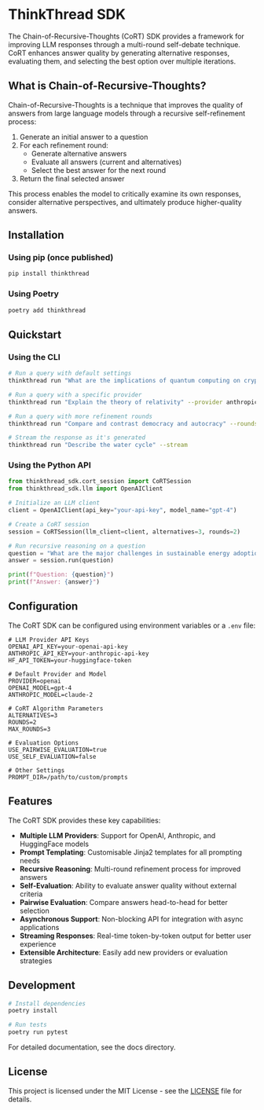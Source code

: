# ThinkThread SDK

The Chain-of-Recursive-Thoughts (CoRT) SDK provides a framework for improving LLM responses through a multi-round self-debate technique. CoRT enhances answer quality by generating alternative responses, evaluating them, and selecting the best option over multiple iterations.

## What is Chain-of-Recursive-Thoughts?

Chain-of-Recursive-Thoughts is a technique that improves the quality of answers from large language models through a recursive self-refinement process:

1. Generate an initial answer to a question
2. For each refinement round:
   - Generate alternative answers
   - Evaluate all answers (current and alternatives)
   - Select the best answer for the next round
3. Return the final selected answer

This process enables the model to critically examine its own responses, consider alternative perspectives, and ultimately produce higher-quality answers.

## Installation

### Using pip (once published)

```bash
pip install thinkthread
```

### Using Poetry

```bash
poetry add thinkthread
```

## Quickstart

### Using the CLI

```bash
# Run a query with default settings
thinkthread run "What are the implications of quantum computing on cryptography?"

# Run a query with a specific provider
thinkthread run "Explain the theory of relativity" --provider anthropic

# Run a query with more refinement rounds
thinkthread run "Compare and contrast democracy and autocracy" --rounds 3 --alternatives 5

# Stream the response as it's generated
thinkthread run "Describe the water cycle" --stream
```

### Using the Python API

```python
from thinkthread_sdk.cort_session import CoRTSession
from thinkthread_sdk.llm import OpenAIClient

# Initialize an LLM client
client = OpenAIClient(api_key="your-api-key", model_name="gpt-4")

# Create a CoRT session
session = CoRTSession(llm_client=client, alternatives=3, rounds=2)

# Run recursive reasoning on a question
question = "What are the major challenges in sustainable energy adoption?"
answer = session.run(question)

print(f"Question: {question}")
print(f"Answer: {answer}")
```

## Configuration

The CoRT SDK can be configured using environment variables or a `.env` file:

```
# LLM Provider API Keys
OPENAI_API_KEY=your-openai-api-key
ANTHROPIC_API_KEY=your-anthropic-api-key
HF_API_TOKEN=your-huggingface-token

# Default Provider and Model
PROVIDER=openai
OPENAI_MODEL=gpt-4
ANTHROPIC_MODEL=claude-2

# CoRT Algorithm Parameters
ALTERNATIVES=3
ROUNDS=2
MAX_ROUNDS=3

# Evaluation Options
USE_PAIRWISE_EVALUATION=true
USE_SELF_EVALUATION=false

# Other Settings
PROMPT_DIR=/path/to/custom/prompts
```

## Features

The CoRT SDK provides these key capabilities:

- **Multiple LLM Providers**: Support for OpenAI, Anthropic, and HuggingFace models
- **Prompt Templating**: Customisable Jinja2 templates for all prompting needs
- **Recursive Reasoning**: Multi-round refinement process for improved answers
- **Self-Evaluation**: Ability to evaluate answer quality without external criteria
- **Pairwise Evaluation**: Compare answers head-to-head for better selection
- **Asynchronous Support**: Non-blocking API for integration with async applications
- **Streaming Responses**: Real-time token-by-token output for better user experience
- **Extensible Architecture**: Easily add new providers or evaluation strategies

## Development

```bash
# Install dependencies
poetry install

# Run tests
poetry run pytest
```

For detailed documentation, see the docs directory.

## License

This project is licensed under the MIT License - see the [LICENSE](LICENSE) file for details.
